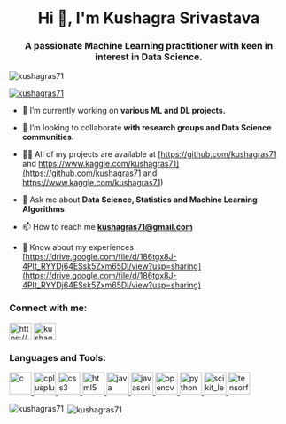 <h1 align="center">Hi 👋, I'm Kushagra Srivastava</h1>
<h3 align="center">A passionate Machine Learning practitioner with keen in interest in Data Science.</h3>

<p align="left"> <img src="https://komarev.com/ghpvc/?username=kushagras71&label=Profile%20views&color=0e75b6&style=flat" alt="kushagras71" /> </p>

<p align="left"> <a href="https://github.com/ryo-ma/github-profile-trophy"><img src="https://github-profile-trophy.vercel.app/?username=kushagras71" alt="kushagras71" /></a> </p>

- 🔭 I’m currently working on **various ML and DL projects.**

- 👯 I’m looking to collaborate **with research groups and Data Science communities.**

- 👨‍💻 All of my projects are available at [https://github.com/kushagras71 and https://www.kaggle.com/kushagras71](https://github.com/kushagras71 and https://www.kaggle.com/kushagras71)

- 💬 Ask me about **Data Science, Statistics and Machine Learning Algorithms**

- 📫 How to reach me **kushagras71@gmail.com**

- 📄 Know about my experiences [https://drive.google.com/file/d/186tgx8J-4Plt_RYYDj64ESsk5Zxm65Dl/view?usp=sharing](https://drive.google.com/file/d/186tgx8J-4Plt_RYYDj64ESsk5Zxm65Dl/view?usp=sharing)

<h3 align="left">Connect with me:</h3>
<p align="left">
<a href="https://linkedin.com/in/https://www.linkedin.com/in/kushagras71" target="blank"><img align="center" src="https://cdn.jsdelivr.net/npm/simple-icons@3.0.1/icons/linkedin.svg" alt="https://www.linkedin.com/in/kushagras71" height="30" width="40" /></a>
<a href="https://kaggle.com/kushagras71" target="blank"><img align="center" src="https://cdn.jsdelivr.net/npm/simple-icons@3.0.1/icons/kaggle.svg" alt="kushagras71" height="30" width="40" /></a>
</p>

<h3 align="left">Languages and Tools:</h3>
<p align="left"> <a href="https://www.cprogramming.com/" target="_blank"> <img src="https://devicons.github.io/devicon/devicon.git/icons/c/c-original.svg" alt="c" width="40" height="40"/> </a> <a href="https://www.w3schools.com/cpp/" target="_blank"> <img src="https://devicons.github.io/devicon/devicon.git/icons/cplusplus/cplusplus-original.svg" alt="cplusplus" width="40" height="40"/> </a> <a href="https://www.w3schools.com/css/" target="_blank"> <img src="https://devicons.github.io/devicon/devicon.git/icons/css3/css3-original-wordmark.svg" alt="css3" width="40" height="40"/> </a> <a href="https://www.w3.org/html/" target="_blank"> <img src="https://devicons.github.io/devicon/devicon.git/icons/html5/html5-original-wordmark.svg" alt="html5" width="40" height="40"/> </a> <a href="https://www.java.com" target="_blank"> <img src="https://devicons.github.io/devicon/devicon.git/icons/java/java-original-wordmark.svg" alt="java" width="40" height="40"/> </a> <a href="https://developer.mozilla.org/en-US/docs/Web/JavaScript" target="_blank"> <img src="https://devicons.github.io/devicon/devicon.git/icons/javascript/javascript-original.svg" alt="javascript" width="40" height="40"/> </a> <a href="https://opencv.org/" target="_blank"> <img src="https://www.vectorlogo.zone/logos/opencv/opencv-icon.svg" alt="opencv" width="40" height="40"/> </a> <a href="https://www.python.org" target="_blank"> <img src="https://devicons.github.io/devicon/devicon.git/icons/python/python-original.svg" alt="python" width="40" height="40"/> </a> <a href="https://scikit-learn.org/" target="_blank"> <img src="https://upload.wikimedia.org/wikipedia/commons/0/05/Scikit_learn_logo_small.svg" alt="scikit_learn" width="40" height="40"/> </a> <a href="https://www.tensorflow.org" target="_blank"> <img src="https://www.vectorlogo.zone/logos/tensorflow/tensorflow-icon.svg" alt="tensorflow" width="40" height="40"/> </a> </p>

<p><img align="left" src="https://github-readme-stats.vercel.app/api/top-langs?username=kushagras71&show_icons=true&locale=en&layout=compact" alt="kushagras71" /></p>

<p>&nbsp;<img align="center" src="https://github-readme-stats.vercel.app/api?username=kushagras71&show_icons=true&locale=en" alt="kushagras71" /></p>
